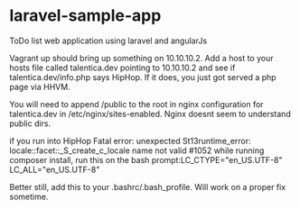 laravel-sample-app
==================

ToDo list web application using laravel and angularJs

Vagrant up should bring up something on 10.10.10.2. Add a host to your hosts file called talentica.dev pointing to 10.10.10.2
and see if talentica.dev/info.php says HipHop. If it does, you just got served a php page via HHVM.

You will need to append /public to the root in nginx configuration for talentica.dev in /etc/nginx/sites-enabled. Nginx doesnt seem to understand public dirs.



if you run into  HipHop Fatal error: unexpected St13runtime_error: locale::facet::_S_create_c_locale name not valid #1052 
while running composer install, run this on the bash prompt:LC_CTYPE="en_US.UTF-8"
LC_ALL="en_US.UTF-8"



Better still, add this to your .bashrc/.bash_profile. Will work on a proper fix sometime.



